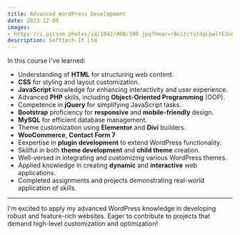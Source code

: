 ```yaml
---
title: Advanced WordPress Development
date: 2023-12-09
images:
- https://i.picsum.photos/id/1042/400/300.jpg?hmac=rBcizcYvtdgLbwltE3uU3EWyFbuBGpyy9C2YilmohL0
description: Softtech-It Ltd
---
```


In this course I've learned:

- Understanding of **HTML** for structuring web content.
- **CSS** for styling and layout customization.
- **JavaScript** knowledge for enhancing interactivity and user experience.
- Advanced **PHP** skills, including **Object-Oriented Programming** (OOP).
- Competence in **jQuery** for simplifying JavaScript tasks.
- **Bootstrap** proficiency for **responsive** and **mobile-friendly** design.
- **MySQL** for efficient database management.
- Theme customization using **Elementor** and **Divi** builders.
- **WooCommerce**, **Contact Form 7**
- Eexpertise in **plugin development** to extend WordPress functionality.
- Skillful in both **theme development** and **child theme** creation.
- Well-versed in integrating and customizing various WordPress themes.
- Applied knowledge in creating **dynamic** and **interactive** web applications.
- Completed assignments and projects demonstrating real-world application of skills.

---

I'm excited to apply my advanced WordPress knowledge in developing robust and feature-rich websites. Eager to contribute to projects that demand high-level customization and optimization!